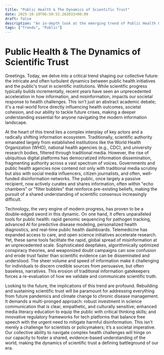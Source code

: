 ```yaml
---
title: "Public Health & The Dynamics of Scientific Trust"
date: 2025-10-10T06:50:53.262033+00:00
draft: false
description: "An in-depth look at the emerging trend of Public Health & The Dynamics of Scientific Trust and what it means for the future."
tags: ["Trends", "Public"]
---
```


# Public Health & The Dynamics of Scientific Trust

Greetings. Today, we delve into a critical trend shaping our collective future: the intricate and often turbulent dynamics between public health initiatives and the public's trust in scientific institutions. While scientific progress typically builds incrementally, recent years have seen an unprecedented acceleration in how information, and misinformation, impacts our societal response to health challenges. This isn't just an abstract academic debate; it's a real-world force directly influencing health outcomes, societal cohesion, and our ability to tackle future crises, making a deeper understanding essential for anyone navigating the modern information landscape.

At the heart of this trend lies a complex interplay of key actors and a radically shifting information ecosystem. Traditionally, scientific authority emanated largely from established institutions like the World Health Organization (WHO), national health agencies (e.g., CDC), and university research bodies, filtered through traditional media. However, the rise of ubiquitous digital platforms has democratized information dissemination, fragmenting authority across a vast spectrum of voices. Governments and public health agencies now contend not only with traditional media scrutiny but also with social media influencers, citizen journalists, and often, well-funded disinformation networks. The public, once largely a passive recipient, now actively curates and shares information, often within "echo chambers" or "filter bubbles" that reinforce pre-existing beliefs, making the pursuit of a shared understanding of scientific consensus increasingly difficult.

Technology, the very engine of modern progress, has proven to be a double-edged sword in this dynamic. On one hand, it offers unparalleled tools for public health: rapid genomic sequencing for pathogen tracking, advanced AI for predictive disease modeling, personalized health diagnostics, and real-time public health dashboards. Telemedicine has expanded access to care, and open science initiatives accelerate research. Yet, these same tools facilitate the rapid, global spread of misinformation at an unprecedented scale. Sophisticated deepfakes, algorithmically optimized conspiracy theories, and weaponized doubt campaigns can sow confusion and erode trust faster than scientific evidence can be disseminated and understood. The sheer volume and speed of information make it challenging for individuals to discern credible sources from persuasive, but often baseless, narratives. This erosion of traditional information gatekeepers forces a re-evaluation of how we validate and communicate scientific truth.

Looking to the future, the implications of this trend are profound. Rebuilding and sustaining scientific trust will be paramount for addressing everything from future pandemics and climate change to chronic disease management. It demands a multi-pronged approach: robust investment in science communication that is clear, empathetic, and culturally sensitive; enhanced media literacy education to equip the public with critical thinking skills; and innovative regulatory frameworks for tech platforms that balance free speech with the urgent need to mitigate harmful disinformation. This isn't merely a challenge for scientists or policymakers; it’s a societal imperative. Our collective ability to navigate complex health challenges will hinge on our capacity to foster a shared, evidence-based understanding of the world, making the dynamics of scientific trust a defining battleground of our era.